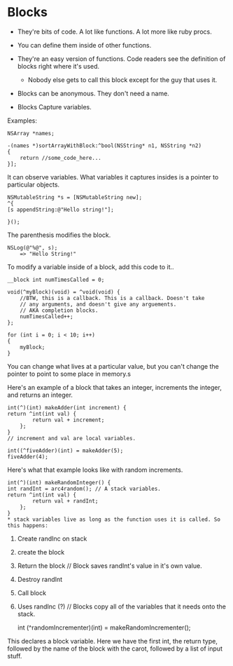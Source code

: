 # Blocks

- They're bits of code. A lot like functions. A lot more like ruby procs.

- You can define them inside of other functions. 

- They're an easy version of functions. Code readers see the definition of blocks right where it's used.
	- Nobody else gets to call this block except for the guy that uses it.
- Blocks can be anonymous. They don't need a name.

- Blocks Capture variables.

Examples:

	NSArray *names;

	-(names *)sortArrayWithBlock:^bool(NSString* n1, NSString *n2)
	{
		return //some_code_here...
	}];


It can observe variables. What variables it captures insides is a pointer to particular objects.

	NSMutableString *s = [NSMutableString new];
	^{
	[s appendString:@"Hello string!"];

	}(); 

The parenthesis modifies the block.

	NSLog(@"%@", s);
		=> "Hello String!"

To modify a variable inside of a block, add this code to it.. 

	__block int numTimesCalled = 0;

	void(^myBlock)(void) = ^void(void) {
		//BTW, this is a callback. This is a callback. Doesn't take
		// any arguments, and doesn't give any arguements.
		// AKA completion blocks.
		numTimesCalled++;
	};

	for (int i = 0; i < 10; i++)
	{
		myBlock;
	}

You can change what lives at a particular value, but you can't change the pointer to point to some place in memory.s




Here's an example of a block that takes an integer, increments the integer, and returns an integer.

	int(^)(int) makeAdder(int increment) {
	return ^int(int val) {
			return val + increment;
		};
	}
	// increment and val are local variables.
	
	int((^fiveAdder)(int) = makeAdder(5);
	fiveAdder(4);


Here's what that example looks like with random increments.

	int(^)(int) makeRandomInteger() {
	int randInt = arc4random(); // A stack variables.
	return ^int(int val) {
			return val + randInt;
		};
	}
	* stack variables live as long as the function uses it is called. So this happens:
1. Create randInc on stack
2. create the block
3. Return the block // Block saves randInt's value in it's own value.
4. Destroy randInt
5. Call block
6. Uses randInc (?) // Blocks copy all of the variables that it needs onto the stack.


	int (^randomIncrementer)(int) = makeRandomIncrementer();
	
This declares a block variable. Here we have the first int, the return type, followed by the name of the block with the carot, followed by a list of input stuff.


	













